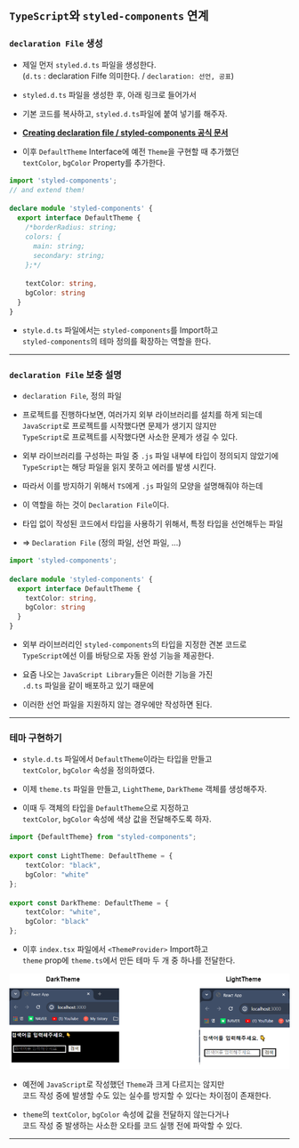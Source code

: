 
## `TypeScript`와 `styled-components` 연계

### `declaration File` 생성

- 제일 먼저 `styled.d.ts` 파일을 생성한다. <br/>
	(`d.ts` : declaration Filfe 의미한다. / `declaration: 선언, 공표`) 

- `styled.d.ts` 파일을 생성한 후, 아래 링크로 들어가서 <br/>
- 기본 코드를 복사하고, `styled.d.ts`파일에 붙여 넣기를 해주자.
- **[Creating declaration file / styled-components 공식 문서](https://styled-components.com/docs/api#create-a-declarations-file)**

- 이후 `DefaultTheme` Interface에 예전 `Theme`을 구현할 때 추가했던 <br/>
	`textColor`, `bgColor` Property를 추가한다.

``` ts
import 'styled-components';
// and extend them!

declare module 'styled-components' {
  export interface DefaultTheme {
    /*borderRadius: string;
    colors: {
      main: string;
      secondary: string;
    };*/

	textColor: string,
	bgColor: string
  }
}
```

- `style.d.ts` 파일에서는 `styled-components`를 Import하고 <br/>
	`styled-components`의 테마 정의를 확장하는 역할을 한다.

---

### `declaration File` 보충 설명

- `declaration File`, 정의 파일
- 프로젝트를 진행하다보면, 여러가지 외부 라이브러리를 설치를 하게 되는데 <br/>
	`JavaScript`로 프로젝트를 시작했다면 문제가 생기지 않지만 <br/>
	`TypeScript`로 프로젝트를 시작했다면 사소한 문제가 생길 수 있다.

- 외부 라이브러리를 구성하는 파일 중 `.js` 파일 내부에 타입이 정의되지 않았기에 <br/>
	`TypeScript`는 해당 파일을 읽지 못하고 에러를 발생 시킨다.

- 따라서 이를 방지하기 위해서 `TS`에게 `.js` 파일의 모양을 설명해줘야 하는데 
- 이 역할을 하는 것이 `Declaration File`이다.

- 타입 없이 작성된 코드에서 타입을 사용하기 위해서, 특정 타입을 선언해두는 파일
- => `Declaration File` (정의 파일, 선언 파일, ...)

``` ts
import 'styled-components';

declare module 'styled-components' {
  export interface DefaultTheme {
    textColor: string,
    bgColor: string
  }
}
```

- 외부 라이브러리인 `styled-components`의 타입을 지정한 견본 코드로 <br/>
	`TypeScript`에선 이를 바탕으로 자동 완성 기능을 제공한다.

- 요즘 나오는 `JavaScript Library`들은 이러한 기능을 가진 <br/>
	`.d.ts` 파일을 같이 배포하고 있기 때문에
- 이러한 선언 파일을 지원하지 않는 경우에만 작성하면 된다.

---

### 테마 구현하기

- `style.d.ts` 파일에서 `DefaultTheme`이라는 타입을 만들고 <br/>
	`textColor`, `bgColor` 속성을 정의하였다.

- 이제 `theme.ts` 파일을 만들고, `LightTheme`, `DarkTheme` 객체를 생성해주자.
- 이때 두 객체의 타입을 `DefaultTheme`으로 지정하고 <br/>
	`textColor`, `bgColor` 속성에 색상 값을 전달해주도록 하자.

``` ts
import {DefaultTheme} from "styled-components";

export const LightTheme: DefaultTheme = {
	textColor: "black",
	bgColor: "white"
};

export const DarkTheme: DefaultTheme = {
	textColor: "white",
	bgColor: "black"
};
```

- 이후 `index.tsx` 파일에서 `<ThemeProvider>` Import하고 <br/>
	`theme` prop에 `theme.ts`에서 만든 테마 두 개 중 하나를 전달한다.

<img src="refImgs/Theme_verTS.png"/>

- 예전에 `JavaScript`로 작성했던 `Theme`과 크게 다르지는 않지만 <br/>
	코드 작성 중에 발생할 수도 있는 실수를 방지할 수 있다는 차이점이 존재한다.

- `theme`의 `textColor`, `bgColor` 속성에 값을 전달하지 않는다거나 <br/>
	코드 작성 중 발생하는 사소한 오타를 코드 실행 전에 파악할 수 있다.

---


